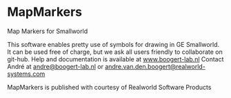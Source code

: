 # MapMarkers
Map Markers for Smallworld

This software enables pretty use of symbols for drawing in GE Smallworld. It can be used free of charge, but we ask all users friendly to collaborate on git-hub.
Help and documentation is available at www.boogert-lab.nl
Contact André at andre@boogert-lab.nl or andre.van.den.boogert@realworld-systems.com

MapMarkers is published with courtesy of Realworld Software Products
